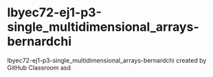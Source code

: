# lbyec72-ej1-p3-single_multidimensional_arrays-bernardchi
lbyec72-ej1-p3-single_multidimensional_arrays-bernardchi created by GitHub Classroom
asd
